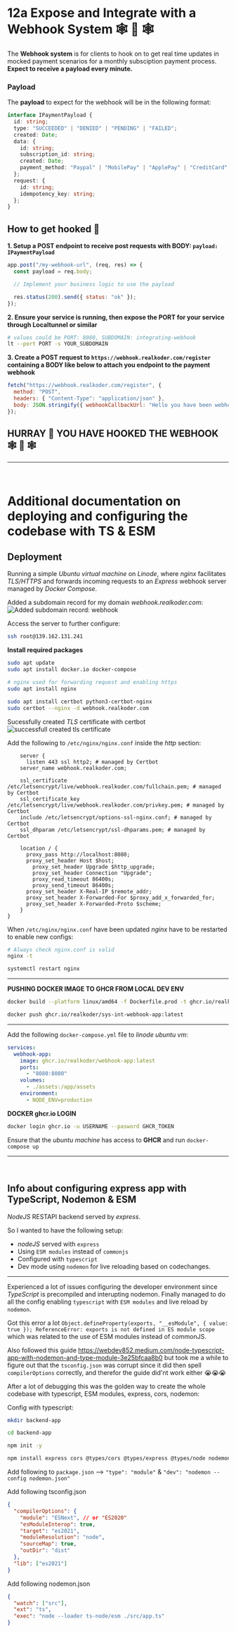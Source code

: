 # 12a Expose and Integrate with a Webhook System 🕸️ 🎣 🕸️

The **Webhook system** is for clients to hook on to get real time updates in mocked payment scenarios for a monthly subsciption payment process.
**Expect to receive a payload every minute.**

### Payload

The **payload** to expect for the webhook will be in the following format:

```typescript
interface IPaymentPayload {
  id: string;
  type: "SUCCEEDED" | "DENIED" | "PENDING" | "FAILED";
  created: Date;
  data: {
    id: string;
    subscription_id: string;
    created: Date;
    payment_method: "Paypal" | "MobilePay" | "ApplePay" | "CreditCard" | "BankTransfer";;
  };
  request: {
    id: string;
    idempotency_key: string;
  };
}
```

## How to get hooked 🎣

**1. Setup a POST endpoint to receive post requests with BODY: `payload: IPaymentPayload`**

```javascript
app.post("/my-webhook-url", (req, res) => {
  const payload = req.body;

  // Implement your business logic to use the payload

  res.status(200).send({ status: "ok" });
});
```

**2. Ensure your service is running, then expose the PORT for your service through Localtunnel or similar**

```bash
# values could be PORT: 8080, SUBDOMAIN: integrating-webhook
lt --port PORT -s YOUR_SUBDOMAIN
```

**3. Create a POST request to `https://webhook.realkoder.com/register` containing a BODY like below to attach you endpoint to the payment webhook**

```javascript
fetch("https://webhook.realkoder.com/register", {
  method: "POST",
  headers: { "Content-Type": "application/json" },
  body: JSON.stringify({ webhookCallbackUrl: "Hello you have been webhooked" }),
});
```

## HURRAY 🥳 YOU HAVE HOOKED THE WEBHOOK 🕸️ 🎣 🕸️

---

<br>

# Additional documentation on deploying and configuring the codebase with TS & ESM

## Deployment

Running a simple _Ubuntu virtual machine_ on _Linode_, where _nginx_ facilitates _TLS/HTTPS_ and forwards incoming requests to an _Express_ webhook server managed by _Docker Compose_.

Added a subdomain record for my domain _webhook.realkoder.com_:
![Added subdomain record: webhook](./images/subdomain-record.png)

Access the server to further configure:

```bash
ssh root@139.162.131.241
```

**Install required packages**

```bash
sudo apt update
sudo apt install docker.io docker-compose

# nginx used for forwarding request and enabling https
sudo apt install nginx

sudo apt install certbot python3-certbot-nginx
sudo certbot --nginx -d webhook.realkoder.com
```

Sucessfully created _TLS_ certificate with certbot
![successfull created tls certificate](./images/successfull-certificate.png)

Add the following to `/etc/nginx/nginx.conf` inside the _http_ section:

```nginx
	server {
	  listen 443 ssl http2; # managed by Certbot
    server_name webhook.realkoder.com;

    ssl_certificate /etc/letsencrypt/live/webhook.realkoder.com/fullchain.pem; # managed by Certbot
    ssl_certificate_key /etc/letsencrypt/live/webhook.realkoder.com/privkey.pem; # managed by Certbot
    include /etc/letsencrypt/options-ssl-nginx.conf; # managed by Certbot
    ssl_dhparam /etc/letsencrypt/ssl-dhparams.pem; # managed by Certbot

    location / {
      proxy_pass http://localhost:8080;
      proxy_set_header Host $host;
	    proxy_set_header Upgrade $http_upgrade;
	    proxy_set_header Connection "Upgrade";
	    proxy_read_timeout 86400s;
	    proxy_send_timeout 86400s;
      proxy_set_header X-Real-IP $remote_addr;
      proxy_set_header X-Forwarded-For $proxy_add_x_forwarded_for;
      proxy_set_header X-Forwarded-Proto $scheme;
    }
}
```

When `/etc/nginx/nginx.conf` have been updated _nginx_ have to be restarted to enable new configs:

```bash
# Always check nginx.conf is valid
nginx -t

systemctl restart nginx
```

---

**PUSHING DOCKER IMAGE TO GHCR FROM LOCAL DEV ENV**

```bash
docker build --platform linux/amd64 -f Dockerfile.prod -t ghcr.io/realkoder/sys-int-webhook-app:latest .

docker push ghcr.io/realkoder/sys-int-webhook-app:latest
```

---

Add the following `docker-compose.yml` file to _linode ubuntu vm_:

```yml
services:
  webhook-app:
    image: ghcr.io/realkoder/webhook-app:latest
    ports:
      - "8080:8080"
    volumes:
      - ./assets:/app/assets
    environment:
      - NODE_ENV=production
```

**DOCKER ghcr.io LOGIN**

```bash
docker login ghcr.io -u USERNAME --pasword GHCR_TOKEN
```

Ensure that the _ubuntu machine_ has access to **GHCR** and run `docker-compose up`

---

<br>

## Info about configuring express app with TypeScript, Nodemon & ESM

_NodeJS_ RESTAPI backend served by _express_.

So I wanted to have the following setup:

- _nodeJS_ served with `express`
- Using `ESM modules` instead of `commonjs`
- Configured with `typescript`
- Dev mode using `nodemon` for live reloading based on codechanges.

---

Experienced a lot of issues configuring the developer environment since _TypeScript_ is precompiled and interupting nodemon.
Finally managed to do all the config enabling `typescript` with `ESM modules` and live reload by `nodemon`.

Got this error a lot `Object.defineProperty(exports, "__esModule", { value: true }); ReferenceError: exports is not defined in ES module scope` which was related to the use of ESM modules instead of commonJS.

Also followed this guide https://webdev852.medium.com/node-typescript-app-with-nodemon-and-type-module-3e25bfcaa8b0 but took me a while to figure out that the `tsconfig.json` was corrupt since it did then spell `compilerOptions` correctly, and therefor the guide did'nt work either 😭😭😭

After a lot of debugging this was the golden way to create the whole codebase with typescript, ESM modules, express, cors, nodemon:

Config with typescript:

```bash
mkdir backend-app

cd backend-app

npm init -y

npm install express cors @types/cors @types/express @types/node nodemon ts-node typescript
```

Add following to `package.json` --> `"type": "module"` & `"dev": "nodemon --config nodemon.json"`

Add following tsconfig.json

```json
{
  "compilerOptions": {
    "module": "ESNext", // or "ES2020"
    "esModuleInterop": true,
    "target": "es2021",
    "moduleResolution": "node",
    "sourceMap": true,
    "outDir": "dist"
  },
  "lib": ["es2021"]
}
```

Add following nodemon.json

```json
{
  "watch": ["src"],
  "ext": "ts",
  "exec": "node --loader ts-node/esm ./src/app.ts"
}
```
